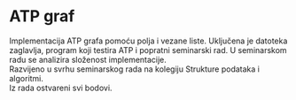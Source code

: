 # ATP graf
Implementacija ATP grafa pomoću polja i vezane liste. Uključena je datoteka zaglavlja, program koji testira ATP i popratni seminarski rad. U seminarskom radu se analizira složenost implementacije.<br>
Razvijeno u svrhu seminarskog rada na kolegiju Strukture podataka i algoritmi. <br>
Iz rada ostvareni svi bodovi.
